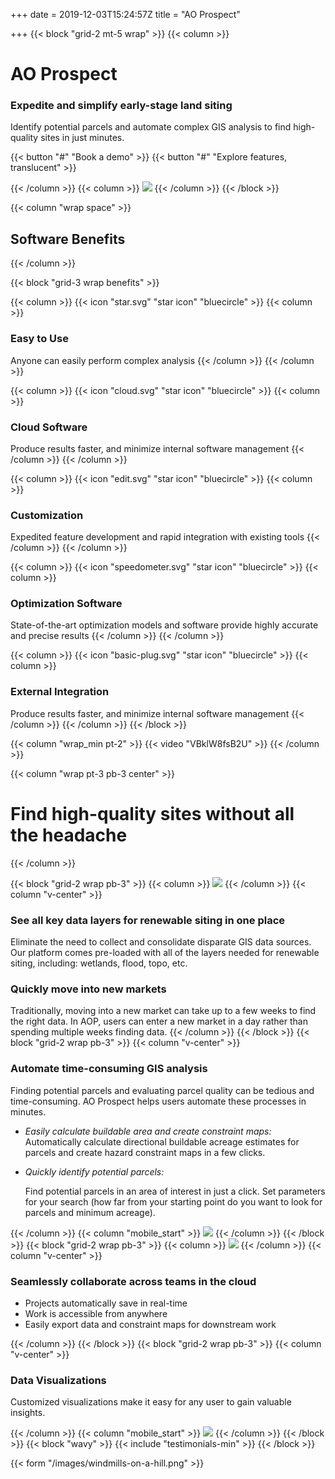 +++
date = 2019-12-03T15:24:57Z
title = "AO Prospect"

+++
{{< block "grid-2 mt-5 wrap" >}}
{{< column >}}

# AO Prospect

### Expedite and simplify early-stage land siting

Identify potential parcels and automate complex GIS analysis to find high-quality sites in just minutes.

{{< button "#" "Book a demo" >}}
{{< button "#" "Explore features, translucent" >}}

{{< /column >}}
{{< column >}}
![](/images/macbook.png)
{{< /column >}}
{{< /block >}}

{{< column "wrap space" >}}

## Software Benefits

{{< /column >}}

{{< block "grid-3 wrap benefits" >}}

{{< column >}}
{{< icon "star.svg" "star icon" "bluecircle" >}}
{{< column >}}

### Easy to Use

Anyone can easily perform complex analysis
{{< /column >}}
{{< /column >}}

{{< column >}}
{{< icon "cloud.svg" "star icon" "bluecircle" >}}
{{< column >}}

### Cloud Software

Produce results faster, and minimize internal software management
{{< /column >}}
{{< /column >}}

{{< column >}}
{{< icon "edit.svg" "star icon" "bluecircle" >}}
{{< column >}}

### Customization

Expedited feature development and rapid integration with existing tools
{{< /column >}}
{{< /column >}}

{{< column >}}
{{< icon "speedometer.svg" "star icon" "bluecircle" >}}
{{< column >}}

### Optimization Software

State-of-the-art optimization models and software provide highly accurate and precise results
{{< /column >}}
{{< /column >}}

{{< column >}}
{{< icon "basic-plug.svg" "star icon" "bluecircle" >}}
{{< column >}}

### External Integration

Produce results faster, and minimize internal software management
{{< /column >}}
{{< /column >}}
{{< /block >}}

{{< column "wrap_min pt-2" >}}
{{< video "VBklW8fsB2U" >}}
{{< /column >}}

{{< column "wrap pt-3 pb-3 center" >}}

# Find high-quality sites without all the headache

{{< /column >}}

{{< block "grid-2 wrap pb-3" >}}
{{< column >}}
![](/images/macbook.png)
{{< /column >}}
{{< column "v-center" >}}

### See all key data layers for renewable siting in one place

Eliminate the need to collect and consolidate disparate GIS data sources. Our platform comes pre-loaded with all of the layers needed for renewable siting, including: wetlands, flood, topo, etc.

### Quickly move into new markets

Traditionally, moving into a new market can take up to a few weeks to find the right data. In AOP, users can enter a new market in a day rather than spending multiple weeks finding data. {{< /column >}} {{< /block >}} {{< block "grid-2 wrap pb-3" >}} {{< column "v-center" >}}

### Automate time-consuming GIS analysis

Finding potential parcels and evaluating parcel quality can be tedious and time-consuming. AO Prospect helps users automate these processes in minutes.

* _Easily calculate buildable area and create constraint maps:_ Automatically calculate directional buildable acreage estimates for parcels and create hazard constraint maps in a few clicks.
* _Quickly identify potential parcels:_ 

  Find potential parcels in an area of interest in just a click. Set parameters for your search (how far from your starting point do you want to look for parcels and minimum acreage).

{{< /column >}} {{< column "mobile_start" >}} ![](/images/macbook.png)
{{< /column >}}
{{< /block >}}
{{< block "grid-2 wrap pb-3" >}}
{{< column >}}
![](/images/macbook.png)
{{< /column >}}
{{< column "v-center" >}}

### Seamlessly collaborate across teams in the cloud

* Projects automatically save in real-time
* Work is accessible from anywhere
* Easily export data and constraint maps for downstream work

{{< /column >}} {{< /block >}} {{< block "grid-2 wrap pb-3" >}} {{< column "v-center" >}}

### Data Visualizations

Customized visualizations make it easy for any user to gain valuable insights.

{{< /column >}}
{{< column "mobile_start" >}}
![](/images/macbook.png)
{{< /column >}}
{{< /block >}}
{{< block "wavy" >}}
{{< include "testimonials-min" >}}
{{< /block >}}

{{< form "/images/windmills-on-a-hill.png" >}}